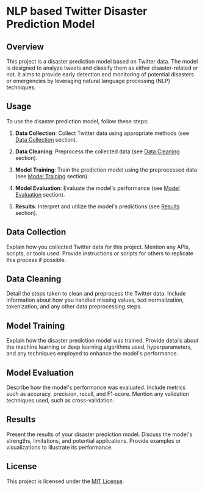 # NLP based Twitter Disaster Prediction Model

## Overview

This project is a disaster prediction model based on Twitter data. The model is designed to analyze tweets and classify them as either disaster-related or not. It aims to provide early detection and monitoring of potential disasters or emergencies by leveraging natural language processing (NLP) techniques.

## Usage

To use the disaster prediction model, follow these steps:

1. **Data Collection**: Collect Twitter data using appropriate methods (see [Data Collection](#data-collection) section).

2. **Data Cleaning**: Preprocess the collected data (see [Data Cleaning](#data-cleaning) section).

3. **Model Training**: Train the prediction model using the preprocessed data (see [Model Training](#model-training) section).

4. **Model Evaluation**: Evaluate the model's performance (see [Model Evaluation](#model-evaluation) section).

5. **Results**: Interpret and utilize the model's predictions (see [Results](#results) section).

## Data Collection

Explain how you collected Twitter data for this project. Mention any APIs, scripts, or tools used. Provide instructions or scripts for others to replicate this process if possible.

## Data Cleaning

Detail the steps taken to clean and preprocess the Twitter data. Include information about how you handled missing values, text normalization, tokenization, and any other data preprocessing steps.

## Model Training

Explain how the disaster prediction model was trained. Provide details about the machine learning or deep learning algorithms used, hyperparameters, and any techniques employed to enhance the model's performance.

## Model Evaluation

Describe how the model's performance was evaluated. Include metrics such as accuracy, precision, recall, and F1-score. Mention any validation techniques used, such as cross-validation.

## Results

Present the results of your disaster prediction model. Discuss the model's strengths, limitations, and potential applications. Provide examples or visualizations to illustrate its performance.

## License

This project is licensed under the [MIT License](LICENSE).
